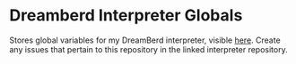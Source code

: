 # Dreamberd Interpreter Globals
Stores global variables for my DreamBerd interpreter, visible [here](https://github.com/vivaansinghvi07/dreamberd-interpreter). Create any issues that pertain to this repository in the linked interpreter repository.
